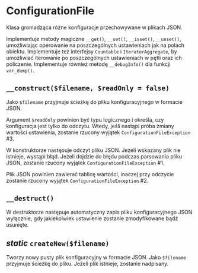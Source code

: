 ConfigurationFile
===

Klasa gromadząca różne konfiguracje przechowywane w plikach JSON.

Implementuje metody magiczne `__get()`, `__set()`, `__isset()`, `__unset()`, umożliwiając operowanie na poszczególnych ustawieniach jak na polach obiektu. Implementuje też interfejsy `Countable` i `IteratorAggregate`, by umożliwiać iterowanie po poszczególnych ustawieniach w pętli oraz ich policzenie. Implementuje również metodę `__debugInfo()` dla funkcji `var_dump()`.

## `__construct($filename, $readOnly = false)`

Jako `$filename` przyjmuje ścieżkę do pliku konfiguracyjnego w formacie JSON.

Argument `$readOnly` powinien być typu logicznego i określa, czy konfiguracja jest tylko do odczytu. Wtedy, jeśli nastąpi próba zmiany wartości ustawienia, zostanie rzucony wyjątek `ConfigurationFileException` #3.

W konstruktorze następuje odczyt pliku JSON. Jeżeli wskazany plik nie istnieje, wystąpi błąd. Jeżeli dojdzie do błędu podczas parsowania pliku JSON, zostanie rzucony wyjątek `ConfigurationFileException` #1.

Plik JSON powinien zawierać tablicę wartości, inaczej przy odczycie zostanie rzucony wyjątek `ConfigurationFileException` #2.

## `__destruct()`

W destruktorze następuje automatyczny zapis pliku konfiguracyjnego JSON wyłącznie, gdy jakiekolwiek ustawienie zostanie zmodyfikowane bądź usunięte.

## *static* `createNew($filename)`

Tworzy nowy pusty plik konfiguracyjny w formacie JSON. Jako `$filename` przyjmuje ścieżkę do pliku. Jeżeli plik istnieje, zostanie nadpisany.